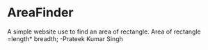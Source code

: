 # AreaFinder
A simple website use to find an area of rectangle.
Area of rectangle =length* breadth;
-Prateek Kumar Singh